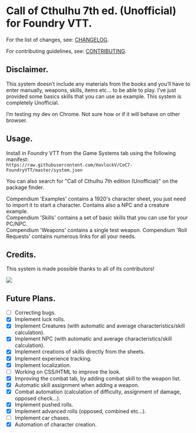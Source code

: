 # Call of Cthulhu 7th ed. (Unofficial) for Foundry VTT.

For the list of changes, see: [CHANGELOG](.github/CHANGELOG.md).

For contributing guidelines, see: [CONTRIBUTING](./github/CONTRIBUTING.md).

## Disclaimer.

This system doesn’t include any materials from the books and you’ll have to enter manually, weapons, skills, items etc… to be able to play.
I’ve just provided some basics skills that you can use as example.
This system is completely Unofficial.

I’m testing my dev on Chrome. Not sure how or if it will behave on other browser.

## Usage.

Install in Foundry VTT from the Game Systems tab using the following manifest:  
`https://raw.githubusercontent.com/HavlockV/CoC7-FoundryVTT/master/system.json`

You can also search for "Call of Cthulhu 7th edition (Unofficial)" on the package finder.

Compendium 'Examples' contains a 1920's character sheet, you just need to import it to start a character. Contains also a NPC and a creature example.  
Compendium 'Skills' contains a set of basic skills that you can use for your PC/NPC.  
Compendium 'Weapons' contains a single test weapon.
Compendium 'Roll Requests' contains numerous links for all your needs.

## Credits.

This system is made possible thanks to all of its contributors!

<a href="https://github.com/HavlockV/CoC7-FoundryVTT/graphs/contributors">
  <img src="https://contrib.rocks/image?repo=HavlockV/CoC7-FoundryVTT" />
</a>

## Future Plans.

* [ ] Correcting bugs.  
* [x] Implement luck rolls.
* [x] Implement Creatures (with automatic and average characteristics/skill calculation).
* [x] Implement NPC (with automatic and average characteristics/skill calculation).
* [x] Implement creations of skills directly from the sheets.
* [x] Implement experience tracking.
* [x] Implement localization.
* [ ] Working on CSS/HTML to improve the look.  
* [x] Improving the combat tab, by adding combat skill to the weapon list.  
* [x] Automatic skill assignment when adding a weapon.  
* [x] Combat automation (calculation of difficulty, assignment of damage, opposed check...).  
* [x] Implement pushed rolls.  
* [x] Implement advanced rolls (opposed, combined etc…).  
* [ ] Implement car chases.
* [x] Automation of character creation.
